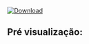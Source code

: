 [![Download](https://github-basic-badges.herokuapp.com/downloads/papborges/matematica-c/livro.pdf.svg)](https://github.com/papborges/matematica-c/raw/master/livro.pdf)

## Pré visualização:

<!-- PDF-TO-MARKDOWN:START -->
<!-- PDF-TO-MARKDOWN:END -->
